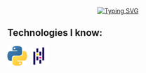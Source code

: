<p align="center">
 <a href="https://git.io/typing-svg"><img src="https://readme-typing-svg.demolab.com?font=Maven+Pro&pause=1000&center=true&width=500&lines=Miko%C5%82aj+J%C3%B3%C5%BAwik;Python+Developer" alt="Typing SVG" /></a>
</p>

## Technologies I know:
<div align="left">
<a href="" target="blank"><img align="center" src="https://github.com/TheShadowKing19/TheShadowKing19/blob/main/Icons/python-logo.png" alt="" height="45" /></a>
<a href="" target="blank"><img align="center" src="https://github.com/TheShadowKing19/TheShadowKing19/blob/main/Icons/pandas-logo.png" alt="" height="45" /></a>
</div>
